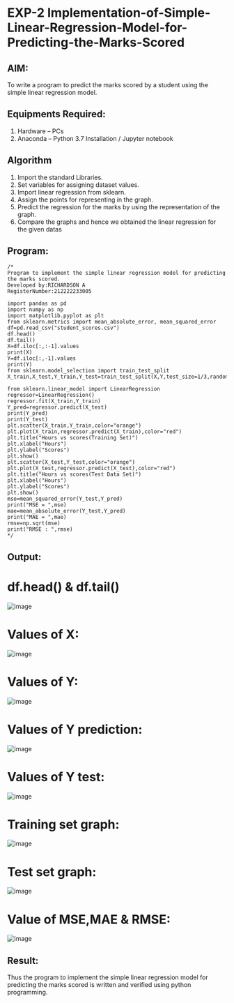 # EXP-2 Implementation-of-Simple-Linear-Regression-Model-for-Predicting-the-Marks-Scored

## AIM:
To write a program to predict the marks scored by a student using the simple linear regression model.

## Equipments Required:
1. Hardware – PCs
2. Anaconda – Python 3.7 Installation / Jupyter notebook

## Algorithm
1. Import the standard Libraries.
2. Set variables for assigning dataset values.
3. Import linear regression from sklearn.
4. Assign the points for representing in the graph.
5. Predict the regression for the marks by using the representation of the graph.
6. Compare the graphs and hence we obtained the linear regression for the given datas

## Program:
```
/*
Program to implement the simple linear regression model for predicting the marks scored.
Developed by:RICHARDSON A
RegisterNumber:212222233005

import pandas as pd
import numpy as np
import matplotlib.pyplot as plt
from sklearn.metrics import mean_absolute_error, mean_squared_error
df=pd.read_csv("student_scores.csv")
df.head()
df.tail()
X=df.iloc[:,:-1].values
print(X)
Y=df.iloc[:,-1].values
print(Y)
from sklearn.model_selection import train_test_split
X_train,X_test,Y_train,Y_test=train_test_split(X,Y,test_size=1/3,random_state=0)

from sklearn.linear_model import LinearRegression
regressor=LinearRegression()
regressor.fit(X_train,Y_train)
Y_pred=regressor.predict(X_test)
print(Y_pred)
print(Y_test)
plt.scatter(X_train,Y_train,color="orange")
plt.plot(X_train,regressor.predict(X_train),color="red")
plt.title("Hours vs scores(Training Set)")
plt.xlabel("Hours")
plt.ylabel("Scores")
plt.show()
plt.scatter(X_test,Y_test,color="orange")
plt.plot(X_test,regressor.predict(X_test),color="red")
plt.title("Hours vs scores(Test Data Set)")
plt.xlabel("Hours")
plt.ylabel("Scores")
plt.show()
mse=mean_squared_error(Y_test,Y_pred)
print("MSE = ",mse)
mae=mean_absolute_error(Y_test,Y_pred)
print("MAE = ",mae)
rmse=np.sqrt(mse)
print("RMSE : ",rmse)
*/ 
```

## Output:

# df.head() & df.tail()
![image](https://github.com/Richard01072002/Implementation-of-Simple-Linear-Regression-Model-for-Predicting-the-Marks-Scored/assets/141472248/f7c2030e-b396-4100-8185-9645f06cefa0)

# Values of X:
![image](https://github.com/Richard01072002/Implementation-of-Simple-Linear-Regression-Model-for-Predicting-the-Marks-Scored/assets/141472248/fed6b8b4-4ffd-4a1a-b04c-069e8076b1b2)

# Values of Y:
![image](https://github.com/Richard01072002/Implementation-of-Simple-Linear-Regression-Model-for-Predicting-the-Marks-Scored/assets/141472248/dbd21d59-3d91-4d7e-bc0f-42ed33018b3d)

# Values of Y prediction:
![image](https://github.com/Richard01072002/Implementation-of-Simple-Linear-Regression-Model-for-Predicting-the-Marks-Scored/assets/141472248/9b36d802-178f-4e26-8364-90a61e4d1b2d)

# Values of Y test:
![image](https://github.com/Richard01072002/Implementation-of-Simple-Linear-Regression-Model-for-Predicting-the-Marks-Scored/assets/141472248/c9348485-a9bd-4b26-814d-83d806d997be)

# Training set graph:
![image](https://github.com/Richard01072002/Implementation-of-Simple-Linear-Regression-Model-for-Predicting-the-Marks-Scored/assets/141472248/f7e51f8d-8aac-4b37-b2c6-0c08211e6dd0)

# Test set graph:
![image](https://github.com/Richard01072002/Implementation-of-Simple-Linear-Regression-Model-for-Predicting-the-Marks-Scored/assets/141472248/e83fb8be-cd5b-4c56-a306-0fe6b68e0b07)

# Value of MSE,MAE & RMSE:
![image](https://github.com/Richard01072002/Implementation-of-Simple-Linear-Regression-Model-for-Predicting-the-Marks-Scored/assets/141472248/25363217-d0b3-42b4-b8ba-1c401a0120a8)


## Result:
Thus the program to implement the simple linear regression model for predicting the marks scored is written and verified using python programming.
